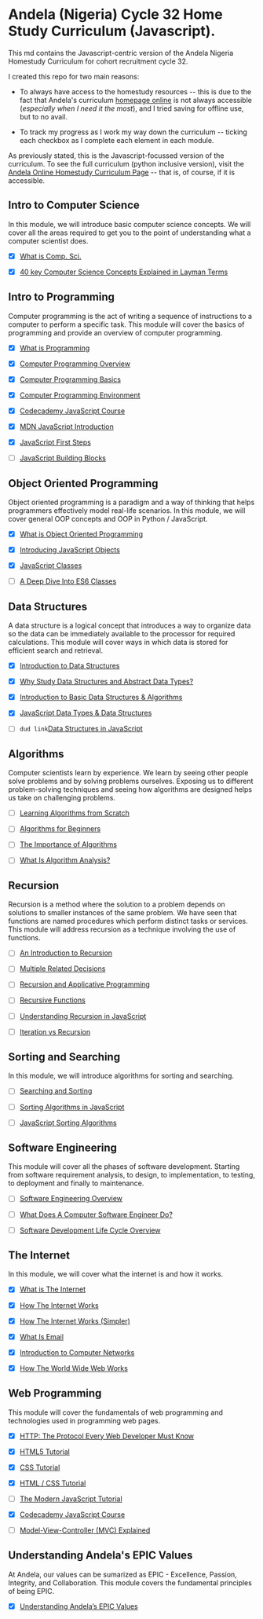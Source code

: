 # Andela (Nigeria) Cycle 32 Home Study Curriculum (Javascript).

This md contains the Javascript-centric version of the Andela Nigeria Homestudy Curriculum for cohort recruitment cycle 32.

I created this repo for two main reasons:

* To always have access to the homestudy resources -- this is due to the fact that Andela's curriculum [homepage online](http://github.andela.com/homestudy/) is not always accessible (_especially when I need it the most_), and I tried saving for offline use, but to no avail.

* To track my progress as I work my way down the curriculum -- ticking each checkbox as I complete each element in each module.

As previously stated, this is the Javascript-focussed version of the curriculum. To see the full curriculum (python inclusive version), visit the [Andela Online Homestudy Curriculum Page](http://github.andela.com/homestudy/) -- that is, of course, if it is accessible.

## Intro to Computer Science

In this module, we will introduce basic computer science concepts. We will cover all the areas required to get you to the point of understanding what a computer scientist does.

* [x] [What is Comp. Sci.](http://interactivepython.org/courselib/static/pythonds/Introduction/WhatIsComputerScience.html)
    
* [x] [40 key Computer Science Concepts Explained in Layman Terms](http://carlcheo.com/compsci)

## Intro to Programming

Computer programming is the act of writing a sequence of instructions to a computer to perform a specific task. This module will cover the basics of programming and provide an overview of computer programming.

* [x] [What is Programming](http://interactivepython.org/courselib/static/pythonds/Introduction/WhatIsProgramming.html)

* [x] [Computer Programming Overview](http://www.tutorialspoint.com/computer_programming/computer_programming_overview.htm)

* [x] [Computer Programming Basics](http://www.tutorialspoint.com/computer_programming/computer_programming_basics.htm)

* [x] [Computer Programming Environment](http://www.tutorialspoint.com/computer_programming/computer_programming_environment.htm)

* [x] [Codecademy JavaScript Course](https://www.codecademy.com/learn/learn-javascript)

* [x] [MDN JavaScript Introduction](https://developer.mozilla.org/en-US/docs/Web/JavaScript/Guide/Introduction)

* [x] [JavaScript First Steps](https://developer.mozilla.org/en-US/docs/Learn/JavaScript/First_steps)

* [ ] [JavaScript Building Blocks](https://developer.mozilla.org/en-US/docs/Learn/JavaScript/Building_blocks)

## Object Oriented Programming

Object oriented programming is a paradigm and a way of thinking that helps programmers effectively model real-life scenarios. In this module, we will cover general OOP concepts and OOP in Python / JavaScript.

* [x] [What is Object Oriented Programming](http://teknadesigns.com/what-is-object-oriented-programming/)

* [x] [Introducing JavaScript Objects](https://developer.mozilla.org/en-US/docs/Learn/JavaScript/Objects)

* [x] [JavaScript Classes](https://developer.mozilla.org/en/docs/Web/JavaScript/Reference/Classes)

* [ ] [A Deep Dive Into ES6 Classes](https://www.sitepoint.com/object-oriented-javascript-deep-dive-es6-classes/)

## Data Structures

A data structure is a logical concept that introduces a way to organize data so the data can be immediately available to the processor for required calculations. This module will cover ways in which data is stored for efficient search and retrieval.

* [x] [Introduction to Data Structures](http://www.studytonight.com/data-structures/introduction-to-data-structures)

* [x] [Why Study Data Structures and Abstract Data Types?](http://interactivepython.org/courselib/static/pythonds/Introduction/WhyStudyDataStructuresandAbstractDataTypes.html)

* [x] [Introduction to Basic Data Structures & Algorithms](http://cs-fundamentals.com/data-structures/introduction-to-data-structures.php)

* [x] [JavaScript Data Types & Data Structures](https://developer.mozilla.org/en-US/docs/Web/JavaScript/Data_structures)

* [ ] `dud link`[Data Structures in JavaScript](http://blog.benoitvallon.com/data-structures-in-javascript/data-structures-in-javascript/)

## Algorithms

Computer scientists learn by experience. We learn by seeing other people solve problems and by solving problems ourselves. Exposing us to different problem-solving techniques and seeing how algorithms are designed helps us take on challenging problems.

* [ ] [Learning Algorithms from Scratch](http://adrianmejia.com/blog/2011/12/22/learning-algorithms-from-scratch-algorithms-for-dummies/)

* [ ] [Algorithms for Beginners](https://medium.com/yay-its-erica/algorithms-for-beginners-bubble-sort-insertion-sort-merge-sort-29bd5506cc48)

* [ ] [The Importance of Algorithms](https://www.topcoder.com/community/data-science/data-science-tutorials/the-importance-of-algorithms/)

* [ ] [What Is Algorithm Analysis?](http://interactivepython.org/runestone/static/pythonds/AlgorithmAnalysis/WhatIsAlgorithmAnalysis.html)

## Recursion

Recursion is a method where the solution to a problem depends on solutions to smaller instances of the same problem. We have seen that functions are named procedures which perform distinct tasks or services. This module will address recursion as a technique involving the use of functions.

* [ ] [An Introduction to Recursion](https://www.topcoder.com/community/data-science/data-science-tutorials/an-introduction-to-recursion-part-1/)

* [ ] [Multiple Related Decisions](https://www.topcoder.com/community/data-science/data-science-tutorials/an-introduction-to-recursion-part-2/)

* [ ] [Recursion and Applicative Programming](http://courses.cs.washington.edu/courses/cse341/03wi/scheme/recursion.html)

* [ ] [Recursive Functions](http://pages.cs.wisc.edu/~calvin/cs110/RECURSION.html)

* [ ] [Understanding Recursion in JavaScript](http://www.integralist.co.uk/posts/js-recursion.html)

* [ ] [Iteration vs Recursion](http://www2.hawaii.edu/~tp_200/lectureNotes/recursion.htm)

## Sorting and Searching

In this module, we will introduce algorithms for sorting and searching.

* [ ] [Searching and Sorting](http://spector.io/computer-science-fundamentals-searching-and-sorting/)

* [ ] [Sorting Algorithms in JavaScript](https://github.com/benoitvallon/computer-science-in-javascript/blob/master/sorting-algorithms-in-javascript/README.md)

* [ ] [JavaScript Sorting Algorithms](http://blog.benoitvallon.com/sorting-algorithms-in-javascript/sorting-algorithms-in-javascript-all-the-code/)

## Software Engineering

This module will cover all the phases of software development. Starting from software requirement analysis, to design, to implementation, to testing, to deployment and finally to maintenance.

* [ ] [Software Engineering Overview](http://www.tutorialspoint.com/software_engineering/software_engineering_overview.htm)

* [ ] [What Does A Computer Software Engineer Do?](http://tryengineering.org/ask-expert/what-does-computer-software-engineer-do-could-you-give-me-description-field)

* [ ] [Software Development Life Cycle Overview](http://www.tutorialspoint.com/sdlc/sdlc_quick_guide.htm)

## The Internet

In this module, we will cover what the internet is and how it works.

* [x] [What is The Internet](https://www.computerhope.com/jargon/i/internet.htm)

* [x] [How The Internet Works](https://blog.hubspot.com/marketing/how-the-internet-works#sm.0000i8dcdo167uepfr7g8tvppgibd)

* [x] [How The Internet Works (Simpler)](http://adrianland.uk/howto/how-does-the-internet-work/)

* [x] [What Is Email](http://searchexchange.techtarget.com/definition/e-mail-electronic-mail-or-email)

* [x] [Introduction to Computer Networks](http://www.ohio.edu/people/piccard/mis300/netintro.htm)

* [x] [How The World Wide Web Works](http://www.explainthatstuff.com/howthewebworks.html)

## Web Programming

This module will cover the fundamentals of web programming and technologies used in programming web pages.

* [x] [HTTP: The Protocol Every Web Developer Must Know](https://code.tutsplus.com/tutorials/http-the-protocol-every-web-developer-must-know-part-1--net-31177)

* [x] [HTML5 Tutorial](https://www.w3schools.com/html/)

* [x] [CSS Tutorial](https://www.w3schools.com/css/default.asp)

* [x] [HTML / CSS Tutorial](https://www.codecademy.com/learn/web)

* [ ] [The Modern JavaScript Tutorial](https://javascript.info/)

* [x] [Codecademy JavaScript Course](https://www.codecademy.com/learn/learn-javascript)

* [ ] [Model-View-Controller (MVC) Explained](https://realpython.com/blog/python/the-model-view-controller-mvc-paradigm-summarized-with-legos/)

## Understanding Andela's EPIC Values

At Andela, our values can be sumarized as EPIC - Excellence, Passion, Integrity, and Collaboration. This module covers the fundamental principles of being EPIC.

* [x] [Understanding Andela’s EPIC Values](https://docs.google.com/document/d/1Cb1YLA19BEQh2v0yLYtCsZ1Uz352Sa_f-vNZzgzKiYI/)
